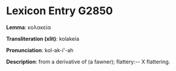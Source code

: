 # Lexicon Entry G2850

**Lemma**: κολακεία

**Transliteration (xlit)**: kolakeía

**Pronunciation**: kol-ak-i'-ah

**Description**:
from a derivative of  (a fawner); flattery:-- X flattering.
